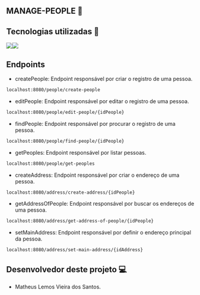 ## MANAGE-PEOPLE  :wave:

## Tecnologias utilizadas :rocket:


<div style="display:flex; ">
<img src="https://img.shields.io/badge/Java-ED8B00?style=for-the-badge&logo=java&logoColor=white">
<img src="https://img.shields.io/badge/Spring-6DB33F?style=for-the-badge&logo=spring&logoColor=white">
</div>

## Endpoints
- createPeople: Endpoint responsável por criar o registro de uma pessoa.
```sh
localhost:8080/people/create-people
```
- editPeople: Endpoint responsável por editar o registro de uma pessoa.
```sh
localhost:8080/people/edit-people/{idPeople}
```
- findPeople: Endpoint responsável por procurar o registro de uma pessoa.
```sh
localhost:8080/people/find-people/{idPeople}
```
- getPeoples: Endpoint responsável por listar pessoas.
```sh
localhost:8080/people/get-peoples
```
- createAddress: Endpoint responsável por criar o endereço de uma pessoa.
```sh
localhost:8080/address/create-address/{idPeople}
```
- getAddressOfPeople: Endpoint responsável por buscar os endereços de uma pessoa.
```sh
localhost:8080/address/get-address-of-people/{idPeople}
```
- setMainAddress: Endpoint responsável por definir o endereço principal da pessoa.
```sh
localhost:8080/address/set-main-address/{idAddress}
```

## Desenvolvedor deste projeto :computer:

- Matheus Lemos Vieira dos Santos.
